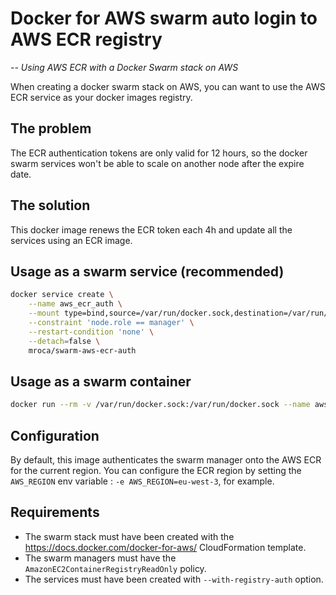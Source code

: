 # Docker for AWS swarm auto login to AWS ECR registry

_-- Using AWS ECR with a Docker Swarm stack on AWS_

When creating a docker swarm stack on AWS, you can want to use the AWS ECR service as your docker images registry.

## The problem

The ECR authentication tokens are only valid for 12 hours, so the docker swarm services won't be able to scale on another node after the expire date.

## The solution

This docker image renews the ECR token each 4h and update all the services using an ECR image.

## Usage as a swarm service (recommended)

```bash
docker service create \
    --name aws_ecr_auth \
    --mount type=bind,source=/var/run/docker.sock,destination=/var/run/docker.sock \
    --constraint 'node.role == manager' \
    --restart-condition 'none' \
    --detach=false \
    mroca/swarm-aws-ecr-auth
```

## Usage as a swarm container

```bash
docker run --rm -v /var/run/docker.sock:/var/run/docker.sock --name aws_ecr_auth mroca/swarm-aws-ecr-auth
```

## Configuration

By default, this image authenticates the swarm manager onto the AWS ECR for the current region. You can configure the ECR region by setting the `AWS_REGION` env variable : `-e AWS_REGION=eu-west-3`, for example.

## Requirements

- The swarm stack must have been created with the https://docs.docker.com/docker-for-aws/ CloudFormation template.
- The swarm managers must have the `AmazonEC2ContainerRegistryReadOnly` policy.
- The services must have been created with `--with-registry-auth` option.
